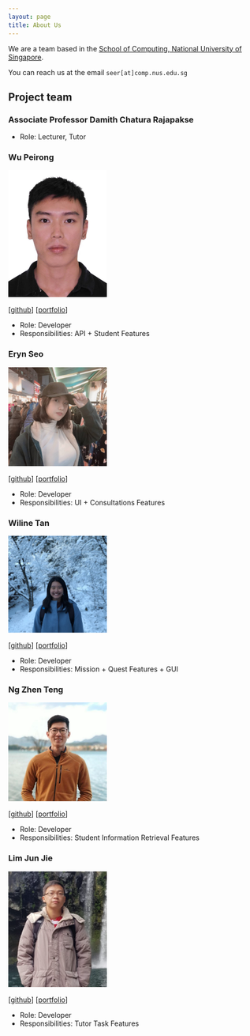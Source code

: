 ```yaml
---
layout: page
title: About Us
---
```


We are a team based in the [School of Computing, National University of Singapore](http://www.comp.nus.edu.sg).

You can reach us at the email `seer[at]comp.nus.edu.sg`

## Project team

### Associate Professor Damith Chatura Rajapakse

* Role: Lecturer, Tutor

### Wu Peirong

<img src="images/peironggg.png" width="200px">

[[github](http://github.com/peironggg)]
[[portfolio](team/peironggg.md)]

* Role: Developer
* Responsibilities: API + Student Features

### Eryn Seo

<img src="images/wireseo.png" width="200px">

[[github](http://github.com/wireseo)]
[[portfolio](team/wireseo.md)]

* Role: Developer
* Responsibilities: UI + Consultations Features

### Wiline Tan

<img src="images/wilinetan.png" width="200px">

[[github](http://github.com/wilinetan)]
[[portfolio](team/wilinetan.md)]

* Role: Developer
* Responsibilities: Mission + Quest Features + GUI

### Ng Zhen Teng

<img src="images/ngzhenteng.png" width="200px">

[[github](http://github.com/ngzhenteng)]
[[portfolio](team/ngzhenteng.md)]

* Role: Developer
* Responsibilities: Student Information Retrieval Features

### Lim Jun Jie

<img src="images/asuraxsoul.png" width="200px">

[[github](http://github.com/asuraxsoul)]
[[portfolio](team/asuraxsoul.md)]

* Role: Developer
* Responsibilities: Tutor Task Features
